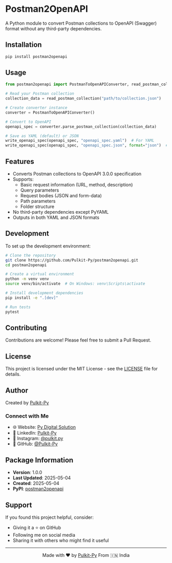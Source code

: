 
# Postman2OpenAPI

A Python module to convert Postman collections to OpenAPI (Swagger) format without any third-party dependencies.

## Installation

```bash
pip install postman2openapi
```

## Usage

```python
from postman2openapi import PostmanToOpenAPIConverter, read_postman_collection, write_openapi_spec

# Read your Postman collection
collection_data = read_postman_collection("path/to/collection.json")

# Create converter instance
converter = PostmanToOpenAPIConverter()

# Convert to OpenAPI
openapi_spec = converter.parse_postman_collection(collection_data)

# Save as YAML (default) or JSON
write_openapi_spec(openapi_spec, "openapi_spec.yaml")  # For YAML
write_openapi_spec(openapi_spec, "openapi_spec.json", format="json")  # For JSON
```

## Features

- Converts Postman collections to OpenAPI 3.0.0 specification
- Supports:
  - Basic request information (URL, method, description)
  - Query parameters
  - Request bodies (JSON and form-data)
  - Path parameters
  - Folder structure
- No third-party dependencies except PyYAML
- Outputs in both YAML and JSON formats

## Development

To set up the development environment:

```bash
# Clone the repository
git clone https://github.com/Pulkit-Py/postman2openapi.git
cd postman2openapi

# Create a virtual environment
python -m venv venv
source venv/bin/activate  # On Windows: venv\Scripts\activate

# Install development dependencies
pip install -e ".[dev]"

# Run tests
pytest
```

## Contributing

Contributions are welcome! Please feel free to submit a Pull Request.

## License

This project is licensed under the MIT License - see the [LICENSE](LICENSE) file for details.


## Author

Created by [Pulkit-Py](https://github.com/Pulkit-Py)

### Connect with Me

- 🌐 Website: [Py Digital Solution](https://www.pydigitalsolution.me/)
- 💼 LinkedIn: [Pulkit-Py](https://www.linkedin.com/in/pulkit-py/)
- 📸 Instagram: [@pulkit.py](https://www.instagram.com/pulkit_py/)
- 🐙 GitHub: [@Pulkit-Py](https://github.com/Pulkit-Py)

## Package Information

- **Version**: 1.0.0
- **Last Updated**: 2025-05-04
- **Created**: 2025-05-04
- **PyPI**: [postman2openapi](https://pypi.org/project/postman2openapi/)

## Support

If you found this project helpful, consider:
- Giving it a ⭐ on GitHub
- Following me on social media
- Sharing it with others who might find it useful

---
<p align="center">Made with ❤️ by <a href="https://github.com/Pulkit-Py">Pulkit-Py</a> From 🇮🇳 India</p>